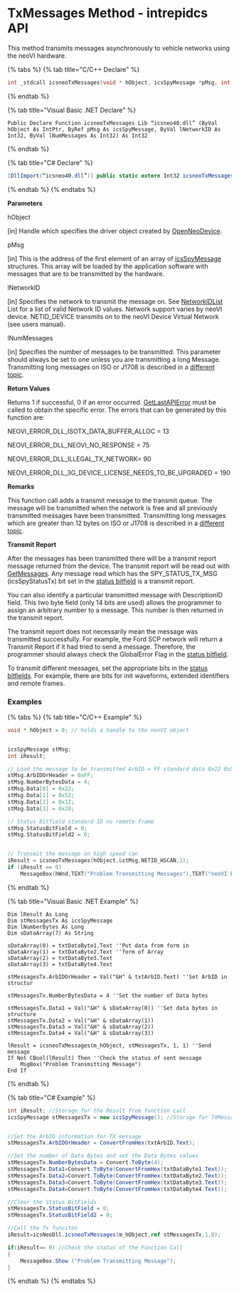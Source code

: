# TxMessages Method - intrepidcs API

This method transmits messages asynchronously to vehicle networks using the neoVI hardware.

{% tabs %}
{% tab title="C/C++ Declare" %}
```cpp
int _stdcall icsneoTxMessages(void * hObject, icsSpyMessage *pMsg, int lNetworkID, int lNumMessages);c+
```
{% endtab %}

{% tab title="Visual Basic .NET Declare" %}
```vbnet
Public Declare Function icsneoTxMessages Lib “icsneo40.dll” (ByVal hObject As IntPtr, ByRef pMsg As icsSpyMessage, ByVal lNetworkID As Int32, ByVal lNumMessages As Int32) As Int32
```
{% endtab %}

{% tab title="C# Declare" %}
```csharp
[DllImport(“icsneo40.dll”)] public static extern Int32 icsneoTxMessages(IntPtr hObject, ref icsSpyMessage pMsg, Int32 lNetworkID, Int32 lNumMessages);
```
{% endtab %}
{% endtabs %}

**Parameters**

hObject

\[in] Handle which specifies the driver object created by [OpenNeoDevice](../basic-functions-overview-intrepidcs-api/openneodevice-method-intrepidcs-api.md).

pMsg

\[in] This is the address of the first element of an array of [icsSpyMessage](../structures-types-and-defines-overview-intrepidcs-api/setting-structures-overview-intrepidcs-api/message-structures-neovi-api.md) structures. This array will be loaded by the application software with messages that are to be transmitted by the hardware.

lNetworkID

\[in] Specifies the network to transmit the message on. See [NetworkIDList ](../structures-types-and-defines-overview-intrepidcs-api/setting-structures-overview-intrepidcs-api/neovi-network-id-list.md)List for a list of valid Network ID values. Network support varies by neoVI device. NETID\_DEVICE transmits on to the neoVI Device Virtual Network (see users manual).

lNumMessages

\[in] Specifies the number of messages to be transmitted. This parameter should always be set to one unless you are transmitting a long Message. Transmitting long messages on ISO or J1708 is described in a [different topic](transmitting-long-messages-intrepidcs-api.md).

**Return Values**

Returns 1 if successful, 0 if an error occurred. [GetLastAPIError](../error-functions-overview-intrepidcs-api/getlastapierror-method-intrepidcs-api.md) must be called to obtain the specific error. The errors that can be generated by this function are:

NEOVI\_ERROR\_DLL\_ISOTX\_DATA\_BUFFER\_ALLOC = 13

NEOVI\_ERROR\_DLL\_NEOVI\_NO\_RESPONSE = 75

NEOVI\_ERROR\_DLL\_ILLEGAL\_TX\_NETWORK= 90

NEOVI\_ERROR\_DLL\_3G\_DEVICE\_LICENSE\_NEEDS\_TO\_BE\_UPGRADED = 190

**Remarks**

This function call adds a transmit message to the transmit queue. The message will be transmitted when the network is free and all previously transmitted messages have been transmitted. Transmitting long messages which are greater than 12 bytes on ISO or J1708 is described in a [different topic](transmitting-long-messages-intrepidcs-api.md).

**Transmit Report**

After the messages has been transmitted there will be a transmit report message returned from the device. The transmit report will be read out with [GetMessages](getmessages-method-intrepidcs-api.md). Any message read which has the SPY\_STATUS\_TX\_MSG (icsSpyStatusTx) bit set in the [status bitfield](../structures-types-and-defines-overview-intrepidcs-api/setting-structures-overview-intrepidcs-api/status-bitfields-neovi-api.md) is a transmit report.

You can also identify a particular transmitted message with DescriptionID field. This two byte field (only 14 bits are used) allows the programmer to assign an arbitrary number to a message. This number is then returned in the transmit report.

The transmit report does not necessarily mean the message was transmitted successfully. For example, the Ford SCP network will return a Transmit Report if it had tried to send a message. Therefore, the programmer should always check the GlobalError Flag in the [status bitfield](../structures-types-and-defines-overview-intrepidcs-api/setting-structures-overview-intrepidcs-api/status-bitfields-neovi-api.md).

To transmit different messages, set the appropriate bits in the [status bitfields](../structures-types-and-defines-overview-intrepidcs-api/setting-structures-overview-intrepidcs-api/status-bitfields-neovi-api.md). For example, there are bits for init waveforms, extended identifiers and remote frames.

### **Examples**

{% tabs %}
{% tab title="C/C++ Example" %}
```cpp
void * hObject = 0; // holds a handle to the neoVI object


icsSpyMessage stMsg;
int iResult;

// Load the message to be transmitted ArbID = FF standard data 0x22 0x52 0x12 0x28
stMsg.ArbIDOrHeader = 0xFF;
stMsg.NumberBytesData = 4;
stMsg.Data[0] = 0x22;
stMsg.Data[1] = 0x52;
stMsg.Data[2] = 0x12;
stMsg.Data[3] = 0x28;

// Status Bitfield standard ID no remote frame
stMsg.StatusBitField = 0;
stMsg.StatusBitField2 = 0;


// Transmit the message on high speed can
iResult = icsneoTxMessages(hObject,&stMsg,NETID_HSCAN,1);
if (iResult == 0)
    MessageBox(hWnd,TEXT("Problem Transmitting Messages"),TEXT("neoVI Example"),0);
```
{% endtab %}

{% tab title="Visual Basic .NET Example" %}
```vbnet
Dim lResult As Long
Dim stMessagesTx As icsSpyMessage
Dim lNumberBytes As Long
Dim sDataArray(7) As String

sDataArray(0) = txtDataByte1.Text ''Put data from form in
sDataArray(1) = txtDataByte2.Text ''form of Array
sDataArray(2) = txtDataByte3.Text
sDataArray(3) = txtDataByte4.Text

stMessagesTx.ArbIDOrHeader = Val("&H" & txtArbID.Text) ''Set ArbID in structur

stMessagesTx.NumberBytesData = 4 ''Set the number of Data bytes

stMessagesTx.Data1 = Val("&H" & sDataArray(0)) ''Set data bytes in structure
stMessagesTx.Data2 = Val("&H" & sDataArray(1))
stMessagesTx.Data3 = Val("&H" & sDataArray(2))
stMessagesTx.Data4 = Val("&H" & sDataArray(3))

lResult = icsneoTxMessages(m_hObject, stMessagesTx, 1, 1) ''Send message
If Not CBool(lResult) Then ''Check the status of sent message
    MsgBox("Problem Transmitting Message")
End If
```
{% endtab %}

{% tab title="C# Example" %}
```csharp
int iResult; //Storage for the Result from function call
icsSpyMessage stMessagesTx = new icsSpyMessage(); //Storage for TXMessage


//Set the ArbID information for TX message
stMessagesTx.ArbIDOrHeader = ConvertFromHex(txtArbID.Text);

//Set the number of Data Bytes and set the Data Bytes values
stMessagesTx.NumberBytesData = Convert.ToByte(4);
stMessagesTx.Data1=Convert.ToByte(ConvertFromHex(txtDataByte1.Text));
stMessagesTx.Data2=Convert.ToByte(ConvertFromHex(txtDataByte2.Text));
stMessagesTx.Data3=Convert.ToByte(ConvertFromHex(txtDataByte3.Text));
stMessagesTx.Data4=Convert.ToByte(ConvertFromHex(txtDataByte4.Text));

//Clear the Status BitFields
stMessagesTx.StatusBitField = 0;
stMessagesTx.StatusBitField2 = 0;

//Call the Tx funciton
iResult=icsNeoDll.icsneoTxMessages(m_hObject,ref stMessagesTx,1,0);

if(iResult== 0) //Check the status of the Function Call
{
    MessageBox.Show ("Problem Transmitting Message");
}
```
{% endtab %}
{% endtabs %}
